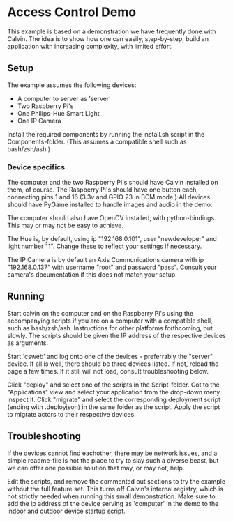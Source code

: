 # Access Control Demo

This example is based on a demonstration we have frequently done with Calvin.
The idea is to show how one can easily, step-by-step, build an application with
increasing complexity, with limited effort.

## Setup

The example assumes the following devices:

 - A computer to server as 'server'
 - Two Raspberry Pi's 
 - One Philips-Hue Smart Light 
 - One IP Camera

Install the required components by running the install.sh script in the
Components-folder. (This assumes a compatible shell such as bash/zsh/ash.)

### Device specifics

The computer and the two Raspberry Pi's should have Calvin installed on them,
of course. The Raspberry Pi's should have one button each, connecting pins 1
and 16 (3.3v and GPIO 23 in BCM mode.) All devices should have PyGame installed
to handle images and audio in the demo.

The computer should also have OpenCV installed, with python-bindings. This may
or may not be easy to achieve.

The Hue is, by default, using ip "192.168.0.101", user "newdeveloper" and light
number "1". Change these to reflect your settings if necessary.

The IP Camera is by default an Axis Communications camera with ip
"192.168.0.137" with username "root" and password "pass". Consult your camera's
documentation if this does not match your setup.

## Running

Start calvin on the computer and on the Raspberry Pi's using the accompanying
scripts if you are on a computer with a compatible shell, such as
bash/zsh/ash. Instructions for other platforms forthcoming, but slowly. The
scripts should be given the IP address of the respective devices as arguments.

Start 'csweb' and log onto one of the devices - preferrably the "server"
device. If all is well, there should be three devices listed. If not, reload
the page a few times. If it still will not load, consult troubleshooting below.

Click "deploy" and select one of the scripts in the Script-folder. Got to the
"Applications" view and select your application from the drop-down meny inspect
it. Click "migrate" and select the corresponding deployment script (ending with
.deployjson) in the same folder as the script. Apply the script to migrate
actors to their respective devices.

## Troubleshooting

If the devices cannot find eachother, there may be network issues, and a simple
readme-file is not the place to try to slay such a diverse beast, but we can
offer one possible solution that may, or may not, help.

Edit the scripts, and remove the commented out sections to try the example
without the full feature set. This turns off Calvin's internal registry, which
is not strictly needed when running this small demonstration. Make sure to add
the ip address of the device serving as 'computer' in the demo to the indoor
and outdoor device startup script.
